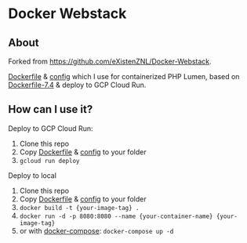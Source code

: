 # Docker Webstack

## About

Forked from https://github.com/eXistenZNL/Docker-Webstack.

[Dockerfile](Dockerfile) & [config](config) which I use for containerized PHP Lumen, based on [Dockerfile-7.4](Dockerfile-7.4) & deploy to GCP Cloud Run.

## How can I use it?

Deploy to GCP Cloud Run:

1. Clone this repo
2. Copy [Dockerfile](Dockerfile) & [config](config) to your folder
3. `gcloud run deploy`

Deploy to local

1. Clone this repo
2. Copy [Dockerfile](Dockerfile) & [config](config) to your folder
3. `docker build -t {your-image-tag} .`
4. `docker run -d -p 8080:8080 --name {your-container-name} {your-image-tag}`
5. or with [docker-compose](docker-compose.yml): `docker-compose up -d`
